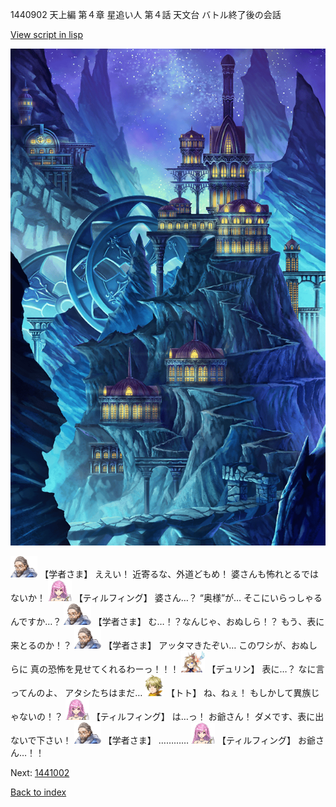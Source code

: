 1440902 天上編 第４章 星追い人 第４話 天文台 バトル終了後の会話

[View script in lisp](../scripts/1440902.txt)

![004_observatory.png](../images/backgrounds/004_observatory.png)

<img src="../images/units/7.png" alt="7.png" height="34"/>
【学者さま】
ええい！
近寄るな、外道どもめ！
婆さんも怖れとるではないか！

<img src="../images/units/24.png" alt="24.png" height="34"/>
【ティルフィング】
婆さん…？
“奥様”が…
そこにいらっしゃるんですか…？

<img src="../images/units/7.png" alt="7.png" height="34"/>
【学者さま】
む…！？なんじゃ、おぬしら！？
もう、表に来とるのか！？

<img src="../images/units/7.png" alt="7.png" height="34"/>
【学者さま】
アッタマきたぞい…
このワシが、おぬしらに
真の恐怖を見せてくれるわーっ！！！

<img src="../images/units/0.png" alt="0.png" height="34"/>
【デュリン】
表に…？
なに言ってんのよ、
アタシたちはまだ…

<img src="../images/units/4.png" alt="4.png" height="34"/>
【トト】
ね、ねぇ！
もしかして異族じゃないの！？

<img src="../images/units/24.png" alt="24.png" height="34"/>
【ティルフィング】
は…っ！
お爺さん！
ダメです、表に出ないで下さい！

<img src="../images/units/7.png" alt="7.png" height="34"/>
【学者さま】
…………

<img src="../images/units/24.png" alt="24.png" height="34"/>
【ティルフィング】
お爺さん…！！

Next: [1441002](1441002.md)

[Back to index](index.md)
